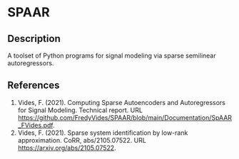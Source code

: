 # SPAAR

## Description

A toolset of Python programs for signal modeling via sparse semilinear autoregressors.

## References 

1. Vides, F. (2021). Computing Sparse Autoencoders and Autoregressors for Signal Modeling. Technical report. URL https://github.com/FredyVides/SPAAR/blob/main/Documentation/SpAAR_FVides.pdf.
2. Vides, F. (2021). Sparse system identification by low-rank approximation. CoRR, abs/2105.07522. URL https://arxiv.org/abs/2105.07522.
